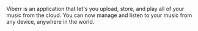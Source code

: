 Viberr is an application that let's you upload, store, and play all of your music from the cloud. You can now manage and listen to your music from any device, anywhere in the world.
